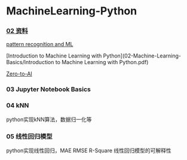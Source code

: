 # MachineLearning-Python

### [02 资料](02-Machine-Learning-Basics)



[pattern recognition and ML](02-Machine-Learning-Basics/Bishop-Pattern-Recognition-and-Machine-Learning-2006.pdf)

[Introduction to Machine Learning with Python](02-Machine-Learning-Basics/Introduction to Machine Learning with Python.pdf)

[Zero-to-AI](02-Machine-Learning-Basics/Manning-Zero-to-AI.pdf)

### 03 Jupyter Notebook Basics

### 04 kNN

python实现kNN算法，数据归一化等

### 05 线性回归模型
python实现线性回归，MAE RMSE R-Square
线性回归模型的可解释性

